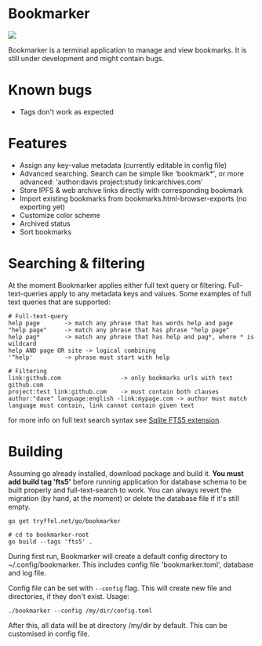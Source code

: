 # Bookmarker
![](https://goreportcard.com/badge/tryffel.net/go/bookmarker)

Bookmarker is a terminal application to manage and view bookmarks. It is still under development and might contain bugs.

# Known bugs
* Tags don't work as expected

# Features
* Assign any key-value metadata (currently editable in config file) 
* Advanced searching. Search can be simple like 'bookmark*', or more advanced: 'author:davis project:study link:archives.com'
* Store IPFS & web archive links directly with corresponding bookmark
* Import existing bookmarks from bookmarks.html-browser-exports (no exporting yet)
* Customize color scheme
* Archived status 
* Sort bookmarks

# Searching & filtering
At the moment Bookmarker applies either full text query or filtering. Full-text-queries apply to any metadata keys and values.
Some examples of full text queries that are supported:
```
# Full-text-query
help page       -> match any phrase that has words help and page
"help page"     -> match any phrase that has phrase "help page"
help pag*       -> match any phrase that has help and pag*, where * is wildcard
help AND page OR site -> logical combining
'^help'         -> phrase must start with help

# Filtering
link:github.com                 -> only bookmarks urls with text github.com
project:test link:github.com    -> must contain both clauses
author:"dave" language:english -link:mypage.com -> author must match language must contain, link cannot contain given text
```

for more info on full text search syntax see [Sqlite FTS5 extension](https://www.sqlite.org/fts5.html#full_text_query_syntax).

# Building
Assuming go already installed, download package and build it.
**You must add build tag 'fts5'** before running application for database schema to be built properly and full-text-search to work. You can always revert the migration (by hand, at the moment) or delete the database file if it's still empty.
```
go get tryffel.net/go/bookmarker

# cd to bookmarker-root
go build --tags 'fts5' .
```

During first run, Bookmarker will create a default config directory to ~/.config/bookmarker. This includes config file 'bookmarker.toml', database and log file. 

Config file can be set with ```--config``` flag. This will create new file and directories, if they don't exist. 
Usage:
```
./bookmarker --config /my/dir/config.toml
```

After this, all data will be at directory /my/dir by default. This can be customised in config file.
